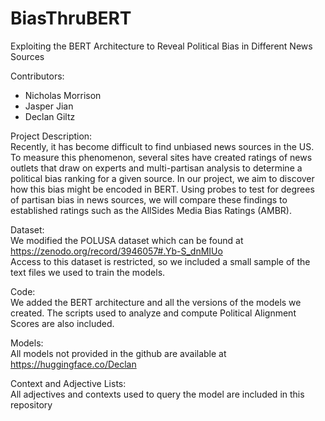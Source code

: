 # BiasThruBERT
Exploiting the BERT Architecture to Reveal Political Bias in Different News Sources

Contributors:
* Nicholas Morrison
* Jasper Jian
* Declan Giltz

Project Description: \
Recently, it has become difficult to find unbiased news sources in the US. To measure this phenomenon, several sites have created ratings of news outlets that draw on experts and multi-partisan analysis to determine a political bias ranking for a given source. In our project, we aim to discover how this bias might be encoded in BERT. Using probes to test for degrees of partisan bias in news sources, we will compare these findings to established ratings such as the AllSides Media Bias Ratings (AMBR).

Dataset: \
We modified the POLUSA dataset which can be found at https://zenodo.org/record/3946057#.Yb-S_dnMIUo \
Access to this dataset is restricted, so we included a small sample of the text files we used to train the models.

Code: \
We added the BERT architecture and all the versions of the models we created. The scripts used to analyze and compute Political Alignment Scores are also included.

Models: \
All models not provided in the github are available at https://huggingface.co/Declan

Context and Adjective Lists: \
All adjectives and contexts used to query the model are included in this repository
